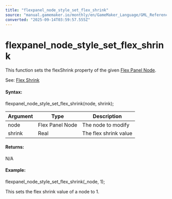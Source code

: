 ```yaml
---
title: "flexpanel_node_style_set_flex_shrink"
source: "manual.gamemaker.io/monthly/en/GameMaker_Language/GML_Reference/Flex_Panels/Function_Reference/Styling_Functions/flexpanel_node_style_set_flex_shrink.htm"
converted: "2025-09-14T03:59:57.555Z"
---
```


# flexpanel\_node\_style\_set\_flex\_shrink

This function sets the flexShrink property of the given [Flex Panel Node](../flexpanel_create_node.md).

See: [Flex Shrink](../../Flex_Panels_Styling.htm#h10)

#### Syntax:

flexpanel\_node\_style\_set\_flex\_shrink(node, shrink);

| Argument | Type | Description |
| --- | --- | --- |
| node | Flex Panel Node | The node to modify |
| shrink | Real | The flex shrink value |

#### Returns:

N/A

#### Example:

flexpanel\_node\_style\_set\_flex\_shrink(\_node, 1);

This sets the flex shrink value of a node to 1.